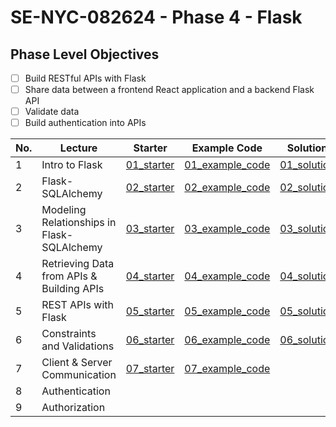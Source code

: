 # SE-NYC-082624 - Phase 4 - Flask

## Phase Level Objectives

- [ ] Build RESTful APIs with Flask
- [ ] Share data between a frontend React application and a backend Flask API
- [ ] Validate data
- [ ] Build authentication into APIs

|No. | Lecture                          | Starter 	| Example Code 	| Solution 	|
|----|------------------------------	|:-----:	|--------	|---------	|
|1 | Intro to Flask                             |[01_starter](https://github.com/RikkuX491/SE-NYC-082624-Phase-4/tree/01_starter)|[01_example_code](https://github.com/RikkuX491/SE-NYC-082624-Phase-4/tree/01_example_code)|[01_solution](https://github.com/RikkuX491/SE-NYC-082624-Phase-4/tree/01_solution)|
|2 | Flask-SQLAlchemy                           |[02_starter](https://github.com/RikkuX491/SE-NYC-082624-Phase-4/tree/02_starter)|[02_example_code](https://github.com/RikkuX491/SE-NYC-082624-Phase-4/tree/02_example_code)|[02_solution](https://github.com/RikkuX491/SE-NYC-082624-Phase-4/tree/02_solution)|
|3 | Modeling Relationships in Flask-SQLAlchemy |[03_starter](https://github.com/RikkuX491/SE-NYC-082624-Phase-4/tree/03_starter)|[03_example_code](https://github.com/RikkuX491/SE-NYC-082624-Phase-4/tree/03_example_code)|[03_solution](https://github.com/RikkuX491/SE-NYC-082624-Phase-4/tree/03_solution)|
|4 | Retrieving Data from APIs & Building APIs  |[04_starter](https://github.com/RikkuX491/SE-NYC-082624-Phase-4/tree/04_starter)|[04_example_code](https://github.com/RikkuX491/SE-NYC-082624-Phase-4/tree/04_example_code)|[04_solution](https://github.com/RikkuX491/SE-NYC-082624-Phase-4/tree/04_solution)|
|5 | REST APIs with Flask                       |[05_starter](https://github.com/RikkuX491/SE-NYC-082624-Phase-4/tree/05_starter)|[05_example_code](https://github.com/RikkuX491/SE-NYC-082624-Phase-4/tree/05_example_code)|[05_solution](https://github.com/RikkuX491/SE-NYC-082624-Phase-4/tree/05_solution)|
|6 | Constraints and Validations                |[06_starter](https://github.com/RikkuX491/SE-NYC-082624-Phase-4/tree/06_starter)|[06_example_code](https://github.com/RikkuX491/SE-NYC-082624-Phase-4/tree/06_example_code)|[06_solution](https://github.com/RikkuX491/SE-NYC-082624-Phase-4/tree/06_solution)|
|7 | Client & Server Communication              |[07_starter](https://github.com/RikkuX491/SE-NYC-082624-Phase-4/tree/07_starter)|[07_example_code](https://github.com/RikkuX491/SE-NYC-082624-Phase-4/tree/07_example_code)||
|8 | Authentication                             ||||
|9 | Authorization                              ||||